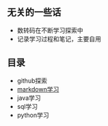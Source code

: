## 无关的一些话
- 数转码在不断学习探索中
- 记录学习过程和笔记，主要自用

## 目录
- github探索
- [markdown学习](https://github.com/WXL77/Notes/blob/main/markdown%E8%AF%AD%E6%B3%95)
- java学习
- sql学习
- python学习
